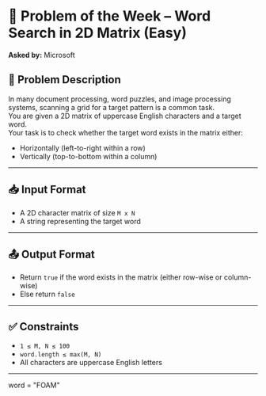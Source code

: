 # 🧩 Problem of the Week – Word Search in 2D Matrix (Easy)

**Asked by:** Microsoft

## 📄 Problem Description

In many document processing, word puzzles, and image processing systems, scanning a grid for a target pattern is a common task.  
You are given a 2D matrix of uppercase English characters and a target word.  
Your task is to check whether the target word exists in the matrix either:

- Horizontally (left-to-right within a row)
- Vertically (top-to-bottom within a column)

---

## 📥 Input Format

- A 2D character matrix of size `M x N`
- A string representing the target word

---

## 📤 Output Format

- Return `true` if the word exists in the matrix (either row-wise or column-wise)
- Else return `false`

---

## ✅ Constraints

- `1 ≤ M, N ≤ 100`
- `word.length ≤ max(M, N)`
- All characters are uppercase English letters
---
word = "FOAM"
